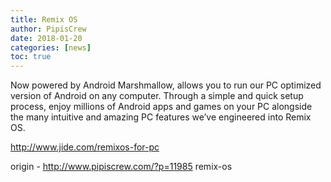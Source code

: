 ```yaml
---
title: Remix OS
author: PipisCrew
date: 2018-01-20
categories: [news]
toc: true
---
```


Now powered by Android Marshmallow, allows you to run our PC optimized version of Android on any computer. Through a simple and quick setup process, enjoy millions of Android apps and games on your PC alongside the many intuitive and amazing PC features we’ve engineered into Remix OS.

http://www.jide.com/remixos-for-pc

origin - http://www.pipiscrew.com/?p=11985 remix-os